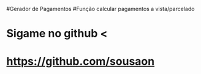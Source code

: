#Gerador de Pagamentos 
#Função calcular pagamentos a vista/parcelado
#
# Sigame no github  <
# https://github.com/sousaon
#
